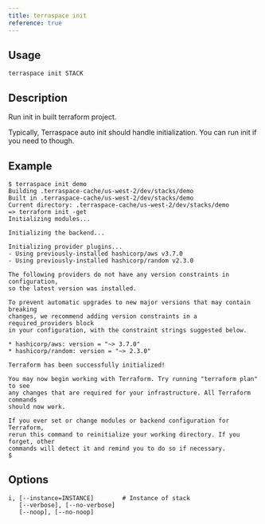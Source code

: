 ```yaml
---
title: terraspace init
reference: true
---
```


## Usage

    terraspace init STACK

## Description

Run init in built terraform project.

Typically, Terraspace auto init should handle initialization. You can run init if you need to though.

## Example

    $ terraspace init demo
    Building .terraspace-cache/us-west-2/dev/stacks/demo
    Built in .terraspace-cache/us-west-2/dev/stacks/demo
    Current directory: .terraspace-cache/us-west-2/dev/stacks/demo
    => terraform init -get
    Initializing modules...

    Initializing the backend...

    Initializing provider plugins...
    - Using previously-installed hashicorp/aws v3.7.0
    - Using previously-installed hashicorp/random v2.3.0

    The following providers do not have any version constraints in configuration,
    so the latest version was installed.

    To prevent automatic upgrades to new major versions that may contain breaking
    changes, we recommend adding version constraints in a required_providers block
    in your configuration, with the constraint strings suggested below.

    * hashicorp/aws: version = "~> 3.7.0"
    * hashicorp/random: version = "~> 2.3.0"

    Terraform has been successfully initialized!

    You may now begin working with Terraform. Try running "terraform plan" to see
    any changes that are required for your infrastructure. All Terraform commands
    should now work.

    If you ever set or change modules or backend configuration for Terraform,
    rerun this command to reinitialize your working directory. If you forget, other
    commands will detect it and remind you to do so if necessary.
    $


## Options

```
i, [--instance=INSTANCE]        # Instance of stack
   [--verbose], [--no-verbose]  
   [--noop], [--no-noop]        
```

